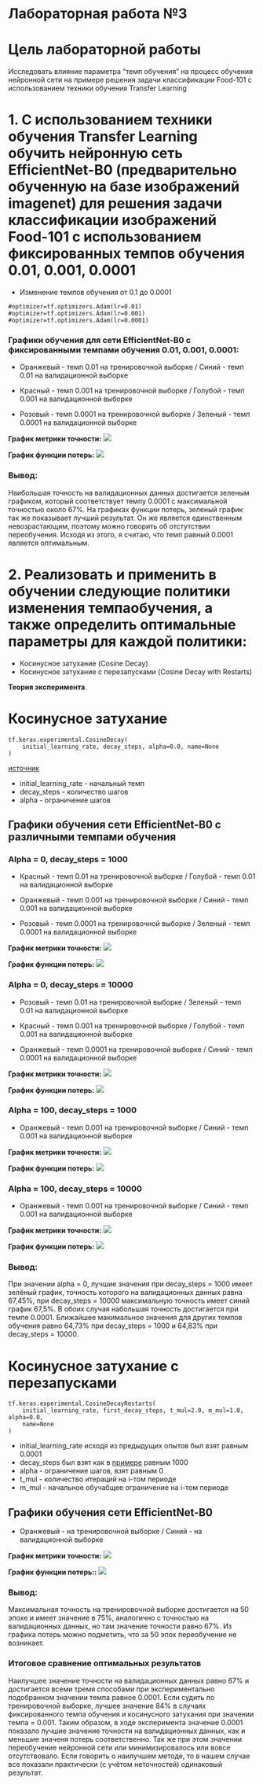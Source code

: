 Лабораторная работа №3
====
# Цель лабораторной работы
Исследовать влияние параметра “темп обучения” на процесс обучения нейронной сети на примере решения задачи классификации Food-101 с использованием техники обучения Transfer Learning

# 1. С использованием техники обучения Transfer Learning обучить нейронную сеть EfficientNet-B0 (предварительно обученную на базе изображений imagenet) для решения задачи классификации изображений Food-101 с использованием фиксированных темпов обучения 0.01, 0.001, 0.0001 
 
* Изменение темпов обучения от 0.1 до 0.0001
```
#optimizer=tf.optimizers.Adam(lr=0.01)
#optimizer=tf.optimizers.Adam(lr=0.001)
#optimizer=tf.optimizers.Adam(lr=0.0001)
```

 ### Графики обучения для сети EfficientNet-B0 с фиксированными темпами обучения 0.01, 0.001, 0.0001:
 
* Оранжевый - темп 0.01 на тренировочной выборке 
   / Синий - темп 0.01 на валидационной выборке
   
* Красный - темп 0.001 на тренировочной выборке 
   / Голубой - темп 0.001 на валидационной выборке
   
* Розовый - темп 0.0001 на тренировочной выборке 
   / Зеленый - темп 0.0001 на валидационной выборке
  
**График метрики точности:** 
<img src="./logs-adam/epoch_categorical_accuracy.svg">

**График функции потерь:**
<img src="./logs-adam/epoch_loss.svg">


### Вывод:
Наибольшая точность на валидационных данных достигается зеленым графиком, который соответствует темпу 0.0001 с максимальной точностью около 67%. На графиках функции потерь, зеленый график так же показывает лучший результат. Он же является единственным невозрастающим, поэтому можно говорить об отстутствии переобучения. Исходя из этого, я считаю, что темп равный 0.0001 является оптимальным.


# 2. Реализовать и применить в обучении следующие политики изменения темпаобучения, а также определить оптимальные параметры для каждой политики: 
* Косинусное затухание (Cosine Decay)
* Косинусное затухание с перезапусками (Cosine Decay with Restarts)

**Теория эксперимента** 

# Косинусное затухание
 
```
tf.keras.experimental.CosineDecay(
    initial_learning_rate, decay_steps, alpha=0.0, name=None
)
```
[источник](https://www.tensorflow.org/api_docs/python/tf/keras/experimental/CosineDecay)

* initial_learning_rate - начальный темп
* decay_steps - количество шагов
* alpha - ограничение шагов


## Графики обучения сети EfficientNet-B0 с различными темпами обучения
    
### Alpha = 0, decay_steps = 1000
    
* Красный - темп 0.01 на тренировочной выборке 
   / Голубой - темп 0.01 на валидационной выборке
   
* Оранжевый - темп 0.001 на тренировочной выборке 
   / Синий - темп 0.001 на валидационной выборке
   
* Розовый - темп 0.0001 на тренировочной выборке 
   / Зеленый - темп 0.0001 на валидационной выборке

**График метрики точности:**
<img src="./logs-cos/alpha=0/1000/epoch_categorical_accuracy.svg">

**График функции потерь:** 
<img src="./logs-cos/alpha=0/1000/epoch_loss.svg">


### Alpha = 0, decay_steps = 10000
    
* Розовый - темп 0.01 на тренировочной выборке 
   / Зеленый - темп 0.01 на валидационной выборке
   
* Красный - темп 0.001 на тренировочной выборке 
   / Голубой - темп 0.001 на валидационной выборке
   
* Оранжевый - темп 0.0001 на тренировочной выборке 
   / Синий - темп 0.0001 на валидационной выборке

**График метрики точности:**
<img src="./logs-cos/alpha=0/10000/epoch_categorical_accuracy.svg">

**График функции потерь:** 
<img src="./logs-cos/alpha=0/10000/epoch_loss.svg">


### Alpha = 100, decay_steps = 1000

* Оранжевый - темп 0.001 на тренировочной выборке 
   / Синий - темп 0.001 на валидационной выборке

**График метрики точности:**
<img src="./logs-cos/alpha=100/0.001-1000/epoch_categorical_accuracy.svg">

**График функции потерь:** 
<img src="./logs-cos/alpha=100/0.001-1000/epoch_loss.svg">


### Alpha = 100, decay_steps = 10000
   
* Оранжевый - темп 0.001 на тренировочной выборке 
   / Синий - темп 0.001 на валидационной выборке

**График метрики точности:**
<img src="./logs-cos/alpha=100/0.001-10000/epoch_categorical_accuracy.svg">

**График функции потерь:** 
<img src="./logs-cos/alpha=100/0.001-10000/epoch_loss.svg">

### Вывод:
При значении alpha = 0, лучшие значения при decay_steps = 1000 имеет зелёный график, точность которого на валидационных данных равна 67,45%, при decay_steps = 10000 максимальную точность имеет синий график 67,5%. В обоих случая набольшая точность достигается при темпе 0.0001. Ближайшее макимальное значения для других темпов обучения равно 64,73% при decay_steps = 1000 и 64,83% при decay_steps = 10000.

# Косинусное затухание с перезапусками

```
tf.keras.experimental.CosineDecayRestarts(
    initial_learning_rate, first_decay_steps, t_mul=2.0, m_mul=1.0, alpha=0.0,
    name=None
)
```
* initial_learning_rate исходя из предыдущих опытов был взят равным 0.0001
* decay_steps был взят как в [примере](https://www.tensorflow.org/api_docs/python/tf/keras/experimental/CosineDecayRestarts) равным 1000
* alpha - ограничение шагов, взят равным 0
* t_mul - количество итераций на i-том периоде
* m_mul - начальное обучабщее ограничение на i-том периоде

## Графики обучения сети EfficientNet-B0
 
* Оранжевый - на тренировочной выборке 
   / Синий - на валидационной выборке
 
**График метрики точности:** 
<img src="./logs-cos-restart/epoch_categorical_accuracy.svg">

**График функции потерь::** 
<img src="./logs-cos-restart/epoch_loss.svg">

### Вывод:
Максимальная точность на тренировочной выборке достигается на 50 эпохе и имеет значение в 75%, аналогично с точностью на валидационных данных, но там значение точности равно 67%. Из графика потерь можно подметить, что за 50 эпох переобучение не возникает.


### Итоговое сравнение оптимальных результатов
Наилучшее значение точности на валидационных данных равно 67% и достигается всеми тремя способами при экспериментально подобранном значении темпа равное 0.0001. Если судить по тренировочной выборке, лучшее значение 84% в случаях фиксированного темпа обучения и косинусного затухания при значении темпа = 0.001. Таким образом, в ходе эксперимента значение 0.0001 показало лучшие значение точности на валидационных данных, как и меньшие значеня потерь соответственно. Так же при этом значении переобучение нейронной сети или минимизировалось или вовсе отсутствовало. Если говорить о наилучшем методе, то в нашем случае все показали практически (с учётом неточностей) одинаковый результат.

